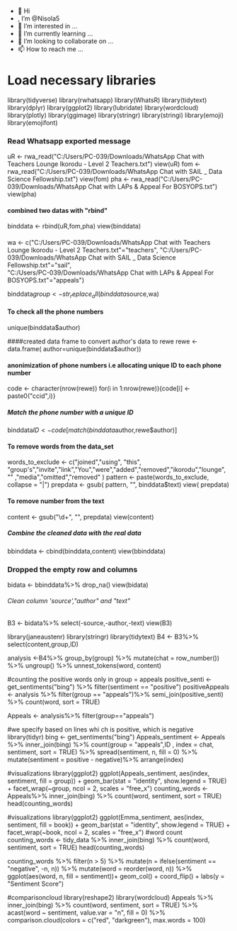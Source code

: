 - 👋 Hi
- , I’m @Nisola5
- 👀 I’m interested in ...
- 🌱 I’m currently learning ...
- 💞️ I’m looking to collaborate on ...
- 📫 How to reach me ...

<!---
Nisola5/Nisola5 is a ✨ special ✨ repository because its `README.md` (this file) appears on your GitHub profile.
You can click the Preview link to take a look at your changes.
--->
# Load necessary libraries
library(tidyverse)
library(rwhatsapp)
library(WhatsR)
library(tidytext)
library(dplyr)
library(ggplot2)
library(lubridate)
library(wordcloud)
library(plotly)
library(ggimage)
library(stringr)
library(stringi)
library(emoji)
library(emojifont)

### Read Whatsapp exported message
uR <- rwa_read("C:/Users/PC-039/Downloads/WhatsApp Chat with Teachers Lounge Ikorodu - Level 2 Teachers.txt")
view(uR)
fom <- rwa_read("C:/Users/PC-039/Downloads/WhatsApp Chat with SAIL _ Data Science Fellowship.txt")
view(fom)
pha <- rwa_read("C:/Users/PC-039/Downloads/WhatsApp Chat with LAPs & Appeal For BOSYOPS.txt")
view(pha)

#### combined two datas with "rbind"
binddata <- rbind(uR,fom,pha) 
view(binddata)

#### 
wa <- c("C:/Users/PC-039/Downloads/WhatsApp Chat with Teachers Lounge Ikorodu - Level 2 Teachers.txt"="teachers",
 "C:/Users/PC-039/Downloads/WhatsApp Chat with SAIL _ Data Science Fellowship.txt"="sail",           
 "C:/Users/PC-039/Downloads/WhatsApp Chat with LAPs & Appeal For BOSYOPS.txt"="appeals") 

binddata$group <- str_replace_all(binddata$source,wa)


#### To check all the phone numbers
unique(binddata$author)

####created data frame to convert author's data to rewe
rewe <- data.frame( author=unique(binddata$author))

#### anonimization of phone numbers i.e allocating unique ID to each phone number
code <- character(nrow(rewe))
for(i in 1:nrow(rewe)){code[i] <- paste0("ccid",i)}

##### Match the phone number with a unique ID
binddata$ID <- code[match(binddata$author,rewe$author)]


#### To remove words from the data_set
words_to_exclude <- c("joined","using", "this", "group's","invite","link","You","were","added","removed","ikorodu","lounge",
                      "<Media omitted>"  ,"media","omitted","removed" )
pattern <- paste(words_to_exclude, collapse = "|")
prepdata <- gsub( pattern, "", binddata$text)
view( prepdata)

#### To remove number from the text
content <- gsub("\\d+", "", prepdata)
view(content)

##### Combine the cleaned data with the real data
bbinddata <- cbind(binddata,content)
view(bbinddata)

### Dropped the empty row and columns
bidata <- bbinddata%>%
  drop_na()
view(bidata)

###### Clean column 'source',"author" and "text"
B3 <- bidata%>%
  select(-source,-author,-text)
view(B3)

library(janeaustenr)
library(stringr)
library(tidytext)
B4 <- B3%>%
  select(content,group,ID)

analysis <-B4%>%
  group_by(group) %>%
  mutate(chat = row_number()) %>%
  ungroup() %>%
  unnest_tokens(word, content)


#counting the positive words only in group = appeals
positive_senti <- get_sentiments("bing") %>%
  filter(sentiment == "positive")
positiveAppeals <- analysis %>%
  filter(group == "appeals")%>%
  semi_join(positive_senti) %>%
  count(word, sort = TRUE)
  
Appeals <- analysis%>%
  filter(group=="appeals")

#we specify based on  lines whi   ch is positive, which is negative
library(tidyr)
bing <- get_sentiments("bing")
Appeals_sentiment <- Appeals %>%
  inner_join(bing) %>%
  count(group = "appeals",ID , index = chat, sentiment, sort = TRUE) %>%
  spread(sentiment, n, fill = 0) %>%
  mutate(sentiment = positive - negative)%>%
  arrange(index)

#visualizations
library(ggplot2)
ggplot(Appeals_sentiment, aes(index, sentiment, fill = group)) +
  geom_bar(stat = "identity", show.legend = TRUE) +
  facet_wrap(~group, ncol = 2, scales = "free_x")
counting_words <- Appeals%>%
  inner_join(bing) %>%
  count(word, sentiment, sort = TRUE)
head(counting_words)

#visualizations
library(ggplot2)
ggplot(Emma_sentiment, aes(index, sentiment, fill = book)) +
  geom_bar(stat = "identity", show.legend = TRUE) +
  facet_wrap(~book, ncol = 2, scales = "free_x")
#word count
counting_words <- tidy_data %>%
  inner_join(bing) %>%
  count(word, sentiment, sort = TRUE)
head(counting_words)

counting_words %>%
  filter(n > 5) %>%
  mutate(n = ifelse(sentiment == "negative", -n, n)) %>%
  mutate(word = reorder(word, n)) %>%
  ggplot(aes(word, n, fill = sentiment))+
  geom_col() +
  coord_flip() +
  labs(y = "Sentiment Score")

#comparisoncloud
library(reshape2)
library(wordcloud)
Appeals %>%
  inner_join(bing) %>%
  count(word, sentiment, sort = TRUE) %>%
  acast(word ~ sentiment, value.var = "n", fill = 0) %>%
  comparison.cloud(colors = c("red", "darkgreen"),
                   max.words = 100)


